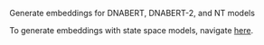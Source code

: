 Generate embeddings for DNABERT, DNABERT-2, and NT models

To generate embeddings with state space models, navigate [here](../models/state_space/experiments).